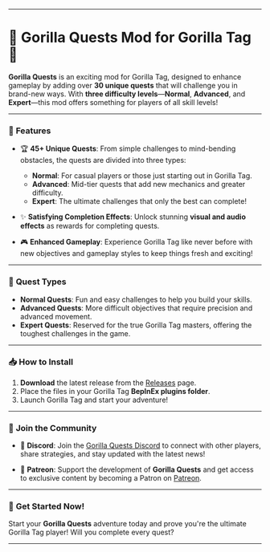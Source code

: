 
---

# 🦍 **Gorilla Quests Mod for Gorilla Tag** 🌟

**Gorilla Quests** is an exciting mod for Gorilla Tag, designed to enhance gameplay by adding over **30 unique quests** that will challenge you in brand-new ways. With **three difficulty levels**—**Normal**, **Advanced**, and **Expert**—this mod offers something for players of all skill levels!

---

### 🚀 **Features**

- 🏆 **45+ Unique Quests**: From simple challenges to mind-bending obstacles, the quests are divided into three types:
  - **Normal**: For casual players or those just starting out in Gorilla Tag.
  - **Advanced**: Mid-tier quests that add new mechanics and greater difficulty.
  - **Expert**: The ultimate challenges that only the best can complete! 

- ✨ **Satisfying Completion Effects**: Unlock stunning **visual and audio effects** as rewards for completing quests.

- 🎮 **Enhanced Gameplay**: Experience Gorilla Tag like never before with new objectives and gameplay styles to keep things fresh and exciting!

---

### 🎯 **Quest Types**

- **Normal Quests**: Fun and easy challenges to help you build your skills.
- **Advanced Quests**: More difficult objectives that require precision and advanced movement.
- **Expert Quests**: Reserved for the true Gorilla Tag masters, offering the toughest challenges in the game.

---

### 📥 **How to Install**

1. **Download** the latest release from the [Releases](#) page.
2. Place the files in your Gorilla Tag **BepInEx plugins folder**.
3. Launch Gorilla Tag and start your adventure!

---

### 🎉 **Join the Community**

- 💬 **Discord**: Join the [Gorilla Quests Discord](https://discord.gg/39fFSURGFQ) to connect with other players, share strategies, and stay updated with the latest news!
  
- 🧡 **Patreon**: Support the development of **Gorilla Quests** and get access to exclusive content by becoming a Patron on [Patreon](https://www.patreon.com/Tox151).

---

### 🦍 **Get Started Now!**

Start your **Gorilla Quests** adventure today and prove you're the ultimate Gorilla Tag player! Will you complete every quest?

---
